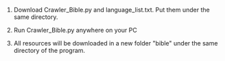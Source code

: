 1. Download Crawler_Bible.py and language_list.txt. Put them under the same directory.

2. Run Crawler_Bible.py anywhere on your PC

3. All resources will be downloaded in a new folder "bible" under the same directory of the program.
